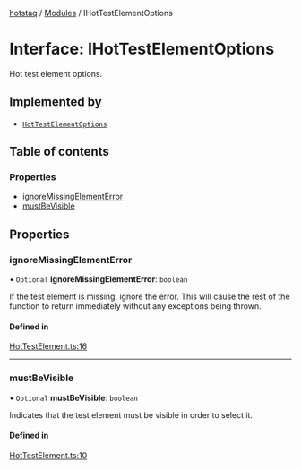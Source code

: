 [hotstaq](../README.md) / [Modules](../modules.md) / IHotTestElementOptions

# Interface: IHotTestElementOptions

Hot test element options.

## Implemented by

- [`HotTestElementOptions`](../classes/HotTestElementOptions.md)

## Table of contents

### Properties

- [ignoreMissingElementError](IHotTestElementOptions.md#ignoremissingelementerror)
- [mustBeVisible](IHotTestElementOptions.md#mustbevisible)

## Properties

### ignoreMissingElementError

• `Optional` **ignoreMissingElementError**: `boolean`

If the test element is missing, ignore the error. This
will cause the rest of the function to return immediately
without any exceptions being thrown.

#### Defined in

[HotTestElement.ts:16](https://github.com/OurFreeLight/HotStaq/blob/3f2c5d8/src/HotTestElement.ts#L16)

___

### mustBeVisible

• `Optional` **mustBeVisible**: `boolean`

Indicates that the test element must be visible in
order to select it.

#### Defined in

[HotTestElement.ts:10](https://github.com/OurFreeLight/HotStaq/blob/3f2c5d8/src/HotTestElement.ts#L10)

